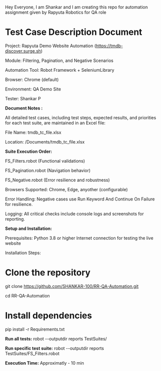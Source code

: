 
Hey Everyone, I am Shankar and I am creating this repo for automation assignment given by Rapyuta Robotics for QA role

# Test Case Description Document

Project: Rapyuta Demo Website Automation (https://tmdb-discover.surge.sh)

Module: Filtering, Pagination, and Negative Scenarios

Automation Tool: Robot Framework + SeleniumLibrary

Browser: Chrome (default)

Environment: QA Demo Site

Tester: Shankar P


**Document Notes :**

All detailed test cases, including test steps, expected results, and priorities for each test suite, are maintained in an Excel file:

File Name: tmdb_tc_file.xlsx

Location: /Documents/tmdb_tc_file.xlsx



**Suite Execution Order:** 

FS_Filters.robot (Functional validations)

FS_Pagination.robot (Navigation behavior)

FS_Negative.robot (Error resilience and robustness)


Browsers Supported: Chrome, Edge, anyother (configurable)

Error Handling: Negative cases use Run Keyword And Continue On Failure for resilience.

Logging: All critical checks include console logs and screenshots for reporting.

**Setup and Installation:** 

Prerequisites:
Python 3.8 or higher
Internet connection for testing the live website

Installation Steps:

# Clone the repository
git clone https://github.com/SHANKAR-100/RR-QA-Automation.git

cd RR-QA-Automation

# Install dependencies
pip install -r Requirements.txt

**Run all tests:**
robot --outputdir reports TestSuites/

**Run specific test suite:**
robot --outputdir reports TestSuites/FS_Filters.robot

**Execution Time:**
Approximatly - 10 min



